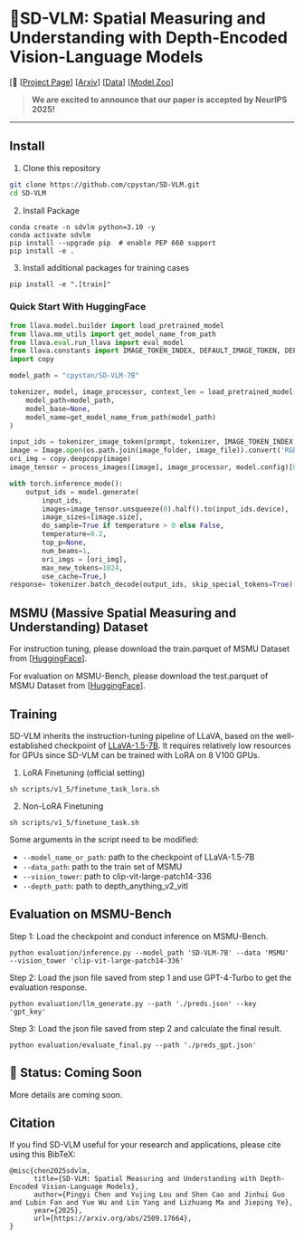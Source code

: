 # 👷SD-VLM: Spatial Measuring and Understanding with Depth-Encoded Vision-Language Models


[📢 [[Project Page](https://cpystan.github.io/SD_VLM_pages/)] [[Arxiv](https://arxiv.org/abs/2509.17664)]  [[Data](https://huggingface.co/datasets/cpystan/MSMU)] [[Model Zoo](https://huggingface.co/cpystan/SD-VLM-7B)] 



> **We are excited to announce that our paper is accepted by NeurIPS 2025!**

---

## Install

1. Clone this repository
```bash
git clone https://github.com/cpystan/SD-VLM.git
cd SD-VLM
```

2. Install Package
```Shell
conda create -n sdvlm python=3.10 -y
conda activate sdvlm
pip install --upgrade pip  # enable PEP 660 support
pip install -e .
```

3. Install additional packages for training cases
```
pip install -e ".[train]"
```

### Quick Start With HuggingFace


```Python
from llava.model.builder import load_pretrained_model
from llava.mm_utils import get_model_name_from_path
from llava.eval.run_llava import eval_model
from llava.constants import IMAGE_TOKEN_INDEX, DEFAULT_IMAGE_TOKEN, DEFAULT_IM_START_TOKEN, DEFAULT_IM_END_TOKEN
import copy

model_path = "cpystan/SD-VLM-7B"

tokenizer, model, image_processor, context_len = load_pretrained_model(
    model_path=model_path,
    model_base=None,
    model_name=get_model_name_from_path(model_path)
)

input_ids = tokenizer_image_token(prompt, tokenizer, IMAGE_TOKEN_INDEX, return_tensors='pt').unsqueeze(0).cuda()
image = Image.open(os.path.join(image_folder, image_file)).convert('RGB')
ori_img = copy.deepcopy(image)
image_tensor = process_images([image], image_processor, model.config)[0]

with torch.inference_mode():
    output_ids = model.generate(
        input_ids,
        images=image_tensor.unsqueeze(0).half().to(input_ids.device),
        image_sizes=[image.size],
        do_sample=True if temperature > 0 else False,
        temperature=0.2,
        top_p=None,
        num_beams=1,
        ori_imgs = [ori_img],
        max_new_tokens=1024,
        use_cache=True,)
response= tokenizer.batch_decode(output_ids, skip_special_tokens=True)[0].strip()

```


## MSMU (Massive Spatial Measuring and Understanding) Dataset
For instruction tuning, please download the train.parquet of MSMU Dataset from [[HuggingFace](https://huggingface.co/datasets/cpystan/MSMU)]. 

For evaluation on MSMU-Bench, please download the test.parquet of MSMU Dataset from [[HuggingFace](https://huggingface.co/datasets/cpystan/MSMU)]. 

## Training
SD-VLM inherits the instruction-tuning pipeline of LLaVA, based on the well-established checkpoint of [LLaVA-1.5-7B](https://github.com/haotian-liu/LLaVA/). It requires relatively low resources for GPUs since SD-VLM can be trained with LoRA on 8 V100 GPUs. 

1. LoRA Finetuning (official setting)
```Shell
sh scripts/v1_5/finetune_task_lora.sh
```

2. Non-LoRA Finetuning 
```Shell
sh scripts/v1_5/finetune_task.sh
```

Some arguments in the script need to be modified:

- `--model_name_or_path`: path to the checkpoint of LLaVA-1.5-7B
- `--data_path`: path to the train set of MSMU
- `--vision_tower`: path to clip-vit-large-patch14-336
- `--depth_path`: path to depth_anything_v2_vitl


## Evaluation on MSMU-Bench

Step 1: Load the checkpoint and conduct inference on MSMU-Bench.
```Shell
python evaluation/inference.py --model_path 'SD-VLM-7B' --data 'MSMU' --vision_tower 'clip-vit-large-patch14-336'
```

Step 2: Load the json file saved from step 1 and use GPT-4-Turbo to get the evaluation response.
```Shell
python evaluation/llm_generate.py --path './preds.json' --key 'gpt_key'
```

Step 3: Load the json file saved from step 2 and calculate the final result.
```Shell
python evaluation/evaluate_final.py --path './preds_gpt.json' 
```
## 🚧 Status: Coming Soon
More details are coming soon.

## Citation
If you find SD-VLM useful for your research and applications, please cite using this BibTeX:

```Shell
@misc{chen2025sdvlm,
      title={SD-VLM: Spatial Measuring and Understanding with Depth-Encoded Vision-Language Models}, 
      author={Pingyi Chen and Yujing Lou and Shen Cao and Jinhui Guo and Lubin Fan and Yue Wu and Lin Yang and Lizhuang Ma and Jieping Ye},
      year={2025},
      url={https://arxiv.org/abs/2509.17664}, 
}
```
